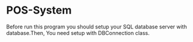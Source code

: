 # POS-System

Before run this program you should setup your SQL database server with database.Then, You need setup with DBConnection class.
